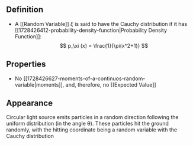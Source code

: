 ## Definition
- A [[Random Variable]] $\xi$ is said to have the Cauchy distribution if it has [[1728426412-probability-density-function|Probability Density Function]]:
$$
   p_\xi (x) = \frac{1}{\pi(x^2+1)}
$$

## Properties
- No [[1728426627-moments-of-a-continuos-random-variable|moments]], and, therefore, no [[Expected Value]]

## Appearance
Circular light source emits particles in a random direction following the uniform distribution (in the angle θ). These particles hit the ground randomly, with the hitting coordinate being a random variable with the Cauchy distribution
